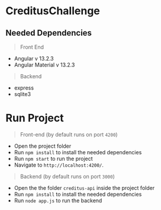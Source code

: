 # CreditusChallenge

## Needed Dependencies
> Front End
- Angular v 13.2.3
- Angular Material v 13.2.3
> Backend
- express
- sqlite3

# Run Project

> Front-end (by default runs on port `4200`)
- Open the project folder 
- Run `npm install` to install the needed dependencies
- Run `npm start` to run the project
- Navigate to `http://localhost:4200/`.


> Backend (by default runs on port `3000`)
- Open the the folder `creditus-api` inside the project folder
- Run `npm install` to install the needed dependencies
- Run `node app.js` to run the backend